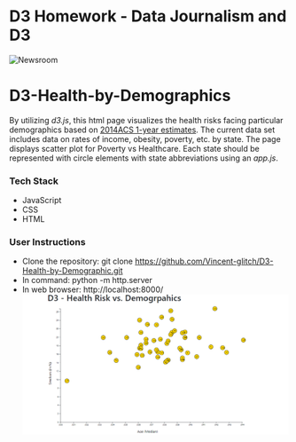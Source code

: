 # D3 Homework - Data Journalism and D3

![Newsroom](https://media.giphy.com/media/v2xIous7mnEYg/giphy.gif)

# D3-Health-by-Demographics

By utilizing *d3.js*, this html page visualizes the health risks facing particular demographics based on [2014ACS 1-year estimates](assets/data/data.csv). The current data set includes data on rates of income, obesity, poverty, etc. by state. The page displays scatter plot for Poverty vs Healthcare. Each state should be represented with circle elements with state abbreviations  using an *app.js*.

### Tech Stack
* JavaScript
* CSS
* HTML

### User Instructions
* Clone the repository: git clone https://github.com/Vincent-glitch/D3-Health-by-Demographic.git
*  In command: python -m http.server 
*  In web browser: http://localhost:8000/
![Screenshot](Images/Screenshot.png)
 
